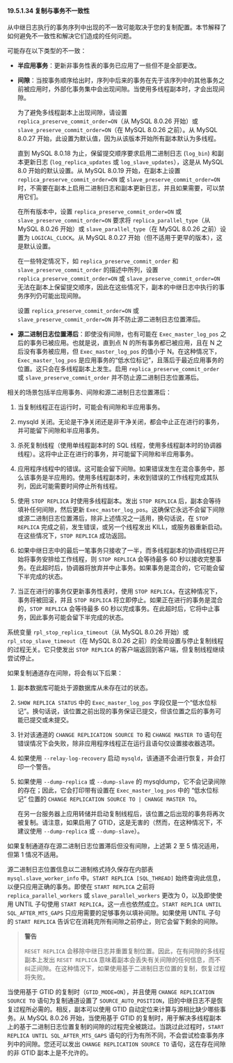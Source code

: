 #### 19.5.1.34 复制与事务不一致性

从中继日志执行的事务序列中出现的不一致可能取决于您的复制配置。本节解释了如何避免不一致性和解决它们造成的任何问题。

可能存在以下类型的不一致：

- **半应用事务**：更新非事务性表的事务已应用了一些但不是全部更改。

- **间隙**：当按事务顺序给出时，序列中后来的事务在先于该序列中的其他事务之前被应用时，外部化事务集中会出现间隙。当使用多线程副本时，才会出现间隙。

  为了避免多线程副本上出现间隙，请设置 `replica_preserve_commit_order=ON`（从 MySQL 8.0.26 开始）或 `slave_preserve_commit_order=ON`（在 MySQL 8.0.26 之前）。从 MySQL 8.0.27 开始，此设置为默认值，因为从该版本开始所有副本默认为多线程。

  直到 MySQL 8.0.18 为止，保留提交顺序要求启用二进制日志 (`log_bin`) 和副本更新日志 (`log_replica_updates` 或 `log_slave_updates`），这是从 MySQL 8.0 开始的默认设置。从 MySQL 8.0.19 开始，在副本上设置 `replica_preserve_commit_order=ON` 或 `slave_preserve_commit_order=ON` 时，不需要在副本上启用二进制日志和副本更新日志，并且如果需要，可以禁用它们。

  在所有版本中，设置 `replica_preserve_commit_order=ON` 或 `slave_preserve_commit_order=ON` 要求将 `replica_parallel_type`（从 MySQL 8.0.26 开始）或 `slave_parallel_type`（在 MySQL 8.0.26 之前）设置为 `LOGICAL_CLOCK`。从 MySQL 8.0.27 开始（但不适用于更早的版本），这是默认设置。

  在一些特定情况下，如 `replica_preserve_commit_order` 和 `slave_preserve_commit_order` 的描述中所列，设置 `replica_preserve_commit_order=ON` 或 `slave_preserve_commit_order=ON` 无法在副本上保留提交顺序，因此在这些情况下，副本的中继日志中执行的事务序列仍可能出现间隙。

  设置 `replica_preserve_commit_order=ON` 或 `slave_preserve_commit_order=ON` 并不防止源二进制日志位置滞后。

- **源二进制日志位置滞后**：即使没有间隙，也有可能在 `Exec_master_log_pos` 之后的事务已被应用。也就是说，直到点 N 的所有事务都已被应用，且在 N 之后没有事务被应用，但 `Exec_master_log_pos` 的值小于 N。在这种情况下，`Exec_master_log_pos` 是应用事务的“低水位标记”，且落后于最近应用事务的位置。这只会在多线程副本上发生。启用 `replica_preserve_commit_order` 或 `slave_preserve_commit_order` 并不防止源二进制日志位置滞后。

相关的场景包括半应用事务、间隙和源二进制日志位置滞后：

1. 当复制线程正在运行时，可能会有间隙和半应用事务。
2. mysqld 关闭。无论是干净关闭还是非干净关闭，都会中止正在进行的事务，并可能留下间隙和半应用事务。
3. 杀死复制线程（使用单线程副本时的 SQL 线程，使用多线程副本时的协调器线程）。这将中止正在进行的事务，并可能留下间隙和半应用事务。

4. 应用程序线程中的错误。这可能会留下间隙。如果错误发生在混合事务中，那么该事务是半应用的。使用多线程副本时，未收到错误的工作线程完成其队列，因此可能需要时间停止所有线程。
5. 使用 `STOP REPLICA` 时使用多线程副本。发出 `STOP REPLICA` 后，副本会等待填补任何间隙，然后更新 `Exec_master_log_pos`。这确保它永远不会留下间隙或源二进制日志位置滞后，除非上述情况之一适用，换句话说，在 `STOP REPLICA` 完成之前，发生错误，或另一个线程发出 KILL，或服务器重新启动。在这些情况下，`STOP REPLICA` 成功返回。
6. 如果中继日志中的最后一笔事务只接收了一半，而多线程副本的协调线程已开始将事务安排给工作线程，则 `STOP REPLICA` 会等待最多 60 秒以接收完整事务。在此超时后，协调器将放弃并中止事务。如果事务是混合的，它可能会留下半完成的状态。
7. 当正在进行的事务仅更新事务性表时，使用 `STOP REPLICA`，在这种情况下，事务将被回滚，并且 `STOP REPLICA` 将立即停止。如果正在进行的事务是混合的，`STOP REPLICA` 会等待最多 60 秒以完成事务。在此超时后，它将中止事务，因此事务可能会留下半完成的状态。

系统变量 `rpl_stop_replica_timeout`（从 MySQL 8.0.26 开始）或 `rpl_stop_slave_timeout`（在 MySQL 8.0.26 之前）的全局设置与停止复制线程的过程无关。它只使发出 `STOP REPLICA` 的客户端返回到客户端，但复制线程继续尝试停止。

如果复制通道存在间隙，将会有以下后果：

1. 副本数据库可能处于源数据库从未存在过的状态。

2. `SHOW REPLICA STATUS` 中的 `Exec_master_log_pos` 字段仅是一个“低水位标记”。换句话说，该位置之前出现的事务保证已提交，但该位置之后的事务可能已提交或未提交。

3. 针对该通道的 `CHANGE REPLICATION SOURCE TO` 和 `CHANGE MASTER TO` 语句在错误情况下会失败，除非应用程序线程正在运行且语句仅设置接收器选项。

4. 如果使用 `--relay-log-recovery` 启动 `mysqld`，该通道不会进行恢复，并会打印一个警告。

5. 如果使用 `--dump-replica` 或 `--dump-slave` 的 mysqldump，它不会记录间隙的存在；因此，它会打印带有设置在 `Exec_master_log_pos` 中的 “低水位标记” 位置的 `CHANGE REPLICATION SOURCE TO | CHANGE MASTER TO`。

   在另一台服务器上应用转储并启动复制线程后，该位置之后出现的事务将再次被复制。请注意，如果启用了 GTID，这是无害的（然而，在这种情况下，不建议使用 `--dump-replica` 或 `--dump-slave`）。

如果复制通道存在源二进制日志位置滞后但没有间隙，上述第 2 至 5 情况适用，但第 1 情况不适用。

源二进制日志位置信息以二进制格式持久保存在内部表 `mysql.slave_worker_info` 中。`START REPLICA [SQL_THREAD]` 始终查询此信息，以便只应用正确的事务。即使在 `START REPLICA` 之前将 `replica_parallel_workers` 或 `slave_parallel_workers` 更改为 0，以及即使使用 UNTIL 子句使用 `START REPLICA`，这一点也依然成立。`START REPLICA UNTIL SQL_AFTER_MTS_GAPS` 只应用需要的足够事务以填补间隙。如果使用 UNTIL 子句的 `START REPLICA` 告诉它在消耗完所有间隙之前停止，则它会留下剩余的间隙。

> **警告**
>
> `RESET REPLICA` 会移除中继日志并重置复制位置。因此，在有间隙的多线程副本上发出 `RESET REPLICA` 意味着副本会丢失有关间隙的任何信息，而不纠正间隙。在这种情况下，如果使用基于二进制日志位置的复制，恢复过程将失败。

当使用基于 GTID 的复制时（`GTID_MODE=ON`），并且使用 `CHANGE REPLICATION SOURCE TO` 语句为复制通道设置了 `SOURCE_AUTO_POSITION`，旧的中继日志不是恢复过程所必需的。相反，副本可以使用 GTID 自动定位来计算与源相比缺少哪些事务。从 MySQL 8.0.26 开始，当使用基于 GTID 的复制时，用于解决多线程副本上的基于二进制日志位置复制的间隙的过程完全被跳过。当跳过此过程时，`START REPLICA UNTIL SQL_AFTER_MTS_GAPS` 语句的行为有所不同，不会尝试检查事务序列中的间隙。您还可以发出 `CHANGE REPLICATION SOURCE TO` 语句，这在存在间隙的非 GTID 副本上是不允许的。

